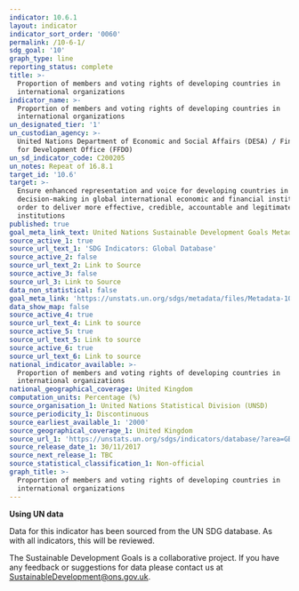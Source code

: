 ```yaml
---
indicator: 10.6.1
layout: indicator
indicator_sort_order: '0060'
permalink: /10-6-1/
sdg_goal: '10'
graph_type: line
reporting_status: complete
title: >-
  Proportion of members and voting rights of developing countries in
  international organizations
indicator_name: >-
  Proportion of members and voting rights of developing countries in
  international organizations
un_designated_tier: '1'
un_custodian_agency: >-
  United Nations Department of Economic and Social Affairs (DESA) / Financing
  for Development Office (FFDO)
un_sd_indicator_code: C200205
un_notes: Repeat of 16.8.1
target_id: '10.6'
target: >-
  Ensure enhanced representation and voice for developing countries in
  decision-making in global international economic and financial institutions in
  order to deliver more effective, credible, accountable and legitimate
  institutions
published: true
goal_meta_link_text: United Nations Sustainable Development Goals Metadata (PDF 201 KB)
source_active_1: true
source_url_text_1: 'SDG Indicators: Global Database'
source_active_2: false
source_url_text_2: Link to Source
source_active_3: false
source_url_3: Link to Source
data_non_statistical: false
goal_meta_link: 'https://unstats.un.org/sdgs/metadata/files/Metadata-10-06-01.pdf'
data_show_map: false
source_active_4: true
source_url_text_4: Link to source
source_active_5: true
source_url_text_5: Link to source
source_active_6: true
source_url_text_6: Link to source
national_indicator_available: >-
  Proportion of members and voting rights of developing countries in
  international organizations
national_geographical_coverage: United Kingdom
computation_units: Percentage (%)
source_organisation_1: United Nations Statistical Division (UNSD)
source_periodicity_1: Discontinuous
source_earliest_available_1: '2000'
source_geographical_coverage_1: United Kingdom
source_url_1: 'https://unstats.un.org/sdgs/indicators/database/?area=GBR'
source_release_date_1: 30/11/2017
source_next_release_1: TBC
source_statistical_classification_1: Non-official
graph_title: >-
  Proportion of members and voting rights of developing countries in
  international organizations
---
```

**Using UN data**

Data for this indicator has been sourced from the UN SDG database. As with all indicators, this will be reviewed.

The Sustainable Development Goals is a collaborative project. If you have any feedback or suggestions for data please contact us at SustainableDevelopment@ons.gov.uk.